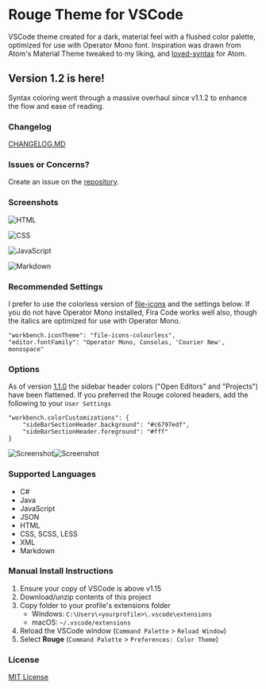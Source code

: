 # Rouge Theme for VSCode
VSCode theme created for a dark, material feel with a flushed color palette, optimized for use with Operator Mono font. 
Inspiration was drawn from Atom's Material Theme tweaked to my liking, and [loved-syntax](https://github.com/DanielPintilei/atom-loved-syntax) for Atom.

## Version 1.2 is here!
Syntax coloring went through a massive overhaul since v1.1.2 to enhance the flow and ease of reading.

### Changelog
[CHANGELOG.MD](https://github.com/josefaidt/rouge-theme/blob/master/CHANGELOG.md)

### Issues or Concerns?
Create an issue on the [repository](https://github.com/josefaidt/rouge-theme/issues).

### Screenshots
![HTML](https://raw.githubusercontent.com/josefaidt/rouge-theme/master/img/rouge-html-1_2.png)

![CSS](https://raw.githubusercontent.com/josefaidt/rouge-theme/master/img/rouge-css-1_2.png)

![JavaScript](https://raw.githubusercontent.com/josefaidt/rouge-theme/master/img/rouge-js-1_2.png)

![Markdown](https://raw.githubusercontent.com/josefaidt/rouge-theme/master/img/rouge-md-1_2.png)

### Recommended Settings
I prefer to use the colorless version of [file-icons](https://marketplace.visualstudio.com/items?itemName=file-icons.file-icons) and the settings below. If you do not have Operator Mono installed, Fira Code works well also, though the italics are optimized for use with Operator Mono.

	
	"workbench.iconTheme": "file-icons-colourless",
	"editor.fontFamily": "Operator Mono, Consolas, 'Courier New', monospace"
		

### Options
As of version [1.1.0](https://github.com/josefaidt/rouge-theme/blob/master/CHANGELOG.md#110---2017-10-11) the sidebar header colors ("Open Editors" and "Projects") have been flattened. If you preferred the Rouge colored headers, add the following to your `User Settings`

	
	"workbench.colorCustomizations": {
		"sideBarSectionHeader.background": "#c6797edf",
		"sideBarSectionHeader.foreground": "#fff"
	}
	

![Screenshot](https://raw.githubusercontent.com/josefaidt/rouge-theme/master/img/screenshot04b.png)![Screenshot](https://raw.githubusercontent.com/josefaidt/rouge-theme/master/img/screenshot04a.png)

### Supported Languages
- C#
- Java
- JavaScript
- JSON
- HTML
- CSS, SCSS, LESS
- XML
- Markdown

### Manual Install Instructions
1. Ensure your copy of VSCode is above v1.15
2. Download/unzip contents of this project
3. Copy folder to your profile's extensions folder
	- Windows:  `C:\Users\<yourprofile>\.vscode\extensions`
	- macOS:    `~/.vscode/extensions`
4. Reload the VSCode window (`Command Palette` > `Reload Window`)
5. Select **Rouge** (`Command Palette` > `Preferences: Color Theme`)


### License
[MIT License](./LICENSE)
